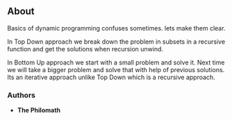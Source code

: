 ## About
Basics of dynamic programming confuses sometimes. lets make them clear.

In Top Down approach we break down the problem in subsets in a recursive function and get the solutions when recursion unwind.

In Bottom Up approach we start with a small problem and solve it. Next time we will take a bigger problem and solve that with help of previous solutions. Its an iterative approach unlike Top Down which is a recursive approach.

### Authors

* **The Philomath**
